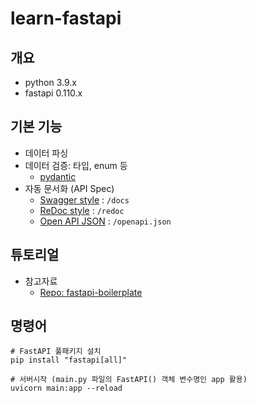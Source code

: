 # learn-fastapi

## 개요
- python 3.9.x
- fastapi 0.110.x

## 기본 기능

- 데이터 파싱
- 데이터 검증: 타입, enum 등
  - [pydantic](https://pydantic-docs.helpmanual.io/)
- 자동 문서화 (API Spec)
  - [Swagger style](http://127.0.0.1:8000/docs) : `/docs`
  - [ReDoc style](http://127.0.0.1:8000/redoc) : `/redoc`
  - [Open API JSON](http://127.0.0.1:8000/openapi.json) : `/openapi.json`

## 튜토리얼
- 참고자료
  - [Repo: fastapi-boilerplate](https://github.com/teamhide/fastapi-boilerplate)


## 명령어

```shell
# FastAPI 풀패키지 설치
pip install "fastapi[all]"

# 서버시작 (main.py 파일의 FastAPI() 객체 변수명인 app 활용)
uvicorn main:app --reload
```